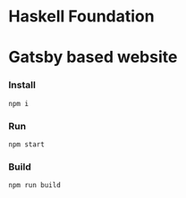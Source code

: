 # Haskell Foundation

# Gatsby based website

### Install
```
npm i
```

### Run
```
npm start
```

### Build
```
npm run build
```
